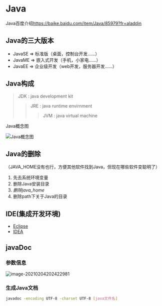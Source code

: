 # Java

Java百度介绍<https://baike.baidu.com/item/Java/85979?fr=aladdin>

## Java的三大版本

- JavaSE => 标准版（桌面，控制台开发……）
- JavaME => 嵌入式开发（手机，小家电……）
- JavaEE => 企业级开发（web开发，服务器开发……）

## Java构成

> JDK : java development kit
>
> > JRE : java runtime envirnment
> >
> > > JVM : java virtual machine

Java概念图

![Java概念图](https://gitee.com/mygiteecx/img/raw/master/img//20210709201918.jpg)

## Java的删除

（JAVA_HOME没有也行，方便其他软件找到Java，但现在哪些软件变聪明了）

1. 先去系统环境变量
2. 删除Java安装目录
3. *删除java_home*
4. 删除path下关于Java的目录

## IDE(集成开发环境)

- [Eclipse](https://www.eclipse.org/)
- [IDEA](https://www.jetbrains.com/zh-cn/)

## javaDoc

### 参数信息

![image-20210204202422981](https://gitee.com/mygiteecx/img/raw/master/img//20210709201930.png)

### 生成Java文档

```bash
javadoc -encoding UTF-8 -charset UTF-8 [java文件名]
```


